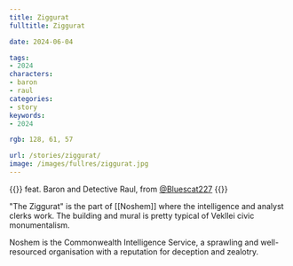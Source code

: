 ```yaml
---
title: Ziggurat
fulltitle: Ziggurat

date: 2024-06-04

tags:
- 2024
characters:
- baron
- raul
categories:
- story
keywords:
- 2024

rgb: 128, 61, 57

url: /stories/ziggurat/
image: /images/fullres/ziggurat.jpg
---
```

{{<note caption>}}
feat. Baron and Detective Raul, from [@Bluescat227](https://x.com/@bluescat227)
{{</note>}}

"The Ziggurat" is the part of [[Noshem]] where the intelligence and analyst clerks work. The building and mural is pretty typical of Vekllei civic monumentalism.

Noshem is the Commonwealth Intelligence Service, a sprawling and well-resourced organisation with a reputation for deception and zealotry.

